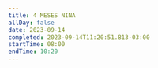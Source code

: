 ```yaml
---
title: 4 MESES NINA
allDay: false
date: 2023-09-14
completed: 2023-09-14T11:20:51.813-03:00
startTime: 08:00
endTime: 10:20
---
```

